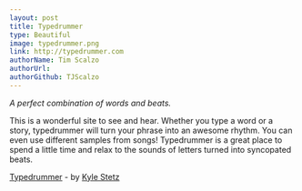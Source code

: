 ```yaml
---
layout: post
title: Typedrummer
type: Beautiful
image: typedrummer.png
link: http://typedrummer.com
authorName: Tim Scalzo
authorUrl: 
authorGithub: TJScalzo
---
```


_A perfect combination of words and beats._

This is a wonderful site to see and hear. Whether you type a word or a story, typedrummer will turn your phrase into an awesome rhythm. You can even use different samples from songs! Typedrummer is a great place to spend a little time and relax to the sounds of letters turned into syncopated beats.

[Typedrummer](http://typedrummer.com) - by [Kyle Stetz](http://kylestetz.com)
